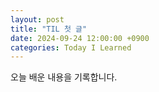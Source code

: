 ```yaml
---
layout: post
title: "TIL 첫 글"
date: 2024-09-24 12:00:00 +0900
categories: Today I Learned
---
```


오늘 배운 내용을 기록합니다.
